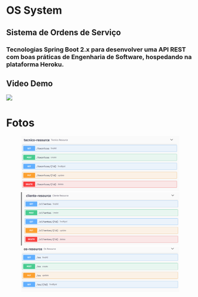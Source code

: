 # OS System
## Sistema de Ordens de Serviço
### Tecnologias Spring Boot 2.x para desenvolver uma API REST com boas práticas de Engenharia de Software, hospedando na plataforma Heroku.

## Video Demo
<img src="/img/os.gif" />

# Fotos
<figure>
    <img src="/img/tecnico.PNG">
    <img src="/img/cliente.PNG">
     <img src="/img/os.PNG">
</figure>
